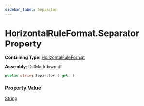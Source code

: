 ```yaml
---
sidebar_label: Separator
---
```


# HorizontalRuleFormat\.Separator Property

**Containing Type**: [HorizontalRuleFormat](../index.md)

**Assembly**: DotMarkdown\.dll

```csharp
public string Separator { get; }
```

### Property Value

[String](https://docs.microsoft.com/en-us/dotnet/api/system.string)

